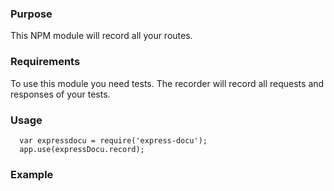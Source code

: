 ### Purpose

This NPM module will record all your routes.


### Requirements

To use this module you need tests. The recorder will record all requests and responses of your tests.


### Usage

```
  var expressdocu = require('express-docu');
  app.use(expressDocu.record);
```


### Example